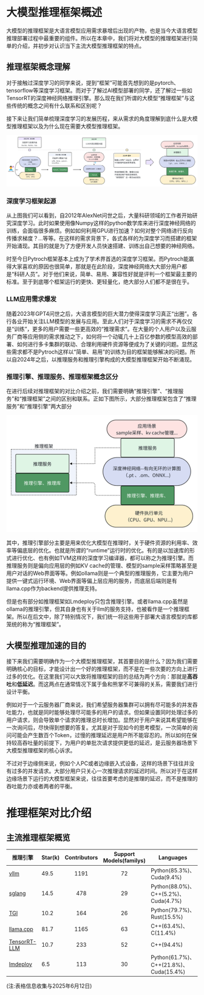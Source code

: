 # 大模型推理框架概述

大模型的推理框架是大语言模型应用需求暴增后出现的产物，也是当今大语言模型推理部署过程中最重要的组件。所以在本章中，我们将对大模型的推理框架进行简单的介绍，并初步对认识当下主流大模型推理框架的特点。

## 推理框架概念理解

对于接触过深度学习的同学来说，提到“框架”可能首先想到的是pytorch、tensorflow等深度学习框架。而对于了解过AI模型部署的同学，还了解过一些如TensorRT的深度神经网络推理引擎。那么现在我们所谓的大模型“推理框架”与这些传统的概念之间有什么联系和区别呢？

接下来让我们简单梳理深度学习的发展历程，来从需求的角度理解到底什么是大模型推理框架以及为什么现在需要大模型推理框架。

![大模型发展草图](./images/02InferEngine01.png)

### 深度学习框架起源

从上图我们可以看到，自2012年AlexNet问世之后，大量科研领域的工作者开始研究深度学习。此时如果使用像Numpy这样的python数学库来进行深度神经网络的训练，会面临很多麻烦。例如如何利用GPU进行加速？如何对整个网络进行反向传播求梯度？...等等。在这样的需求背景下，各式各样的为深度学习而搭建的框架开始涌现。其目的就是为了方便开发人员快速搭建、训练出自己想要的神经网络。

时至今日Pytroch框架基本上成为了学术界首选的深度学习框架。而Pytroch能赢得大家喜欢的原因也很简单，那就是在此阶段，深度神经网络大大部分用户都是“科研人员”。对于他们来说，简单、易用、兼容性好就是评判一个框架最主要的标准。至于到底哪个框架运行的更快、更轻量化，绝大部分人们都不是很在乎。

### LLM应用需求爆发

随着2023年GPT4问世之后，大语言模型的巨大潜力使得深度学习真正“出圈”。各行各业开始关注LLM模型的发展与应用。至此人们对于深度学习的需求不再仅仅是“训练”，更多的用户需要一些更高效的“推理需求”。在大量的个人用户以及云服务厂商等应用侧的需求推动之下，如何将一个动辄几十上百亿参数的模型高效的部署、如何进行多卡集群的联动、合理利用硬件资源等便成为了关键的问题。显然这些需求都不是Pytroch这样以“简单、易用”的训练为目的框架能够解决的问题。所以自2024年之后，以推理服务和推理引擎构成的大模型推理框架开始不断涌现。

### 推理引擎、推理服务、推理框架概念区分

在进行后续对推理框架的对比介绍之前，我们需要明确“推理引擎”、“推理服务”和“推理框架”之间的区别和联系。正如下图所示，大部分推理框架包含了“推理服务”和“推理引擎”两大部分

![](./images/02InferEngine02.PNG)

其中，推理引擎部分主要是用来优化大模型在推理时，关于硬件资源的利用率、效率等偏底层的优化。也就是所谓的“runtime”运行时的优化。有的是以加速库的形式进行优化、也有例如TVM这样的深度学习编译器，都可以称之为推理引擎。而推理服务则是偏向应用层的例如KV cache的管理、模型的sample采样策略甚至是用户对话的Web界面等等。例如ollama则是一个典型的推理服务，它主要为用户提供一键式运行环境、Web界面等偏上层应用的服务，而底层后端则是有llama.cpp作为backend提供推理支持。

但是也有部分如推理框架如Lmdeploy只包含推理引擎。或者llama.cpp虽然是ollama的推理引擎，但其自身也有关于llm的服务支持，也被看作是一个推理框架。所以在后文中，除了特别情况下，我们统一将这些用于部署大语言模型的库都笼统的称为“推理框架”。

## 大模型推理加速的目的
接下来我们需要明确作为一个大模型推理框架，其首要目的是什么？因为我们需要明确核心的目标，才能设计出一个好的推理框架，而不是在一些次要的方向上进行过多的优化。在这里我们可以大致将推理框架的目的总结为两个方向：那就是**高吞吐**和**低延迟**。而这两点在通常情况下属于鱼和熊掌不可兼得的关系，需要我们进行设计平衡。

例如对于一个云服务器厂商来说，我们希望服务器集群可以拥有尽可能多的并发吞吐能力，也就是同时能够处理尽可能多的用户的请求。但如果设置同时处理过多的用户请求，则会导致单个请求的推理总时长增加。显然对于用户来说其希望能够在一次询问后，尽快得到想要的答复。尤其是对于现如今的思考模型，一次简单的询问可能会产生数百个Token，过慢的推理延迟是用户所不能容忍的。所以如何在保持较高吞吐量的前提下，为用户的单批次请求提供更低的延迟，是云服务器场景下大模型推理框架的核心诉求。

不过对于边缘侧来说，例如个人PC或者边缘嵌入式设备，这样的场景下往往并没有过多的并发请求。大部分用户只关心一次推理请求的延迟时间。所以对于在这样边缘场景下运行的大模型框架来说，往往首要考虑的是推理的延迟，而不是推理的吞吐能力亦或者两者的平衡。

# 推理框架对比介绍

## 主流推理框架概览

| 推理引擎       | Star(k) | Contributors | Support Models(familys) | Languages  |
|---------------|---------|:------------:|:-----------------------:|-----------|
|[vllm](https://github.com/vllm-project/vllm)                   | 49.5 | 1191| 72 | Python(85.3%)、Cuda(9.4%)               |
[sglang](https://github.com/sgl-project/sglang)                 | 14.5 | 478 | 29 | Python(88.0%)、C++(5.2%)、Cuda(4.7%)    |
|[TGI](https://github.com/huggingface/text-generation-inference)| 10.2 | 164 | 26 | Python(79.7%)、Rust(15.5%)              |
|[llama.cpp](https://github.com/ggml-org/llama.cpp)             | 81.7 | 1165| 63 | C++(63.4%)、C(11.4%)                    |
|[TensorRT-LLM](https://github.com/NVIDIA/TensorRT-LLM)         | 10.7 | 233 | 52 | C++(94.4%)                              |
|[Imdeploy](https://github.com/InternLM/lmdeploy)               | 6.5  | 113 | 30 | Python(61.7%)、C++(21.8%)、Cuda(15.4%)  |

(注:表格信息收集与2025年6月12日)